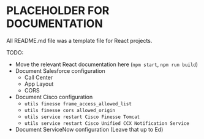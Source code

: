 # PLACEHOLDER FOR DOCUMENTATION

All README.md file was a template file for React projects.

TODO:
- Move the relevant React documentation here (`npm start`, `npm run build`)
- Document Salesforce configuration
   - Call Center
   - App Layout
   - CORS
- Document Cisco configuration
   - `utils finesse frame_access_allowed_list`
   - `utils finesse cors allowed_origin`
   - `utils service restart Cisco Finesse Tomcat`
   - `utils service restart Cisco Unified CCX Notification Service`
- Document ServiceNow configuration (Leave that up to Ed)

